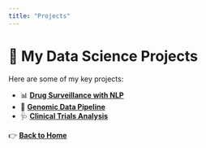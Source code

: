 ```yaml
---
title: "Projects"
---
```


# 🚀 My Data Science Projects

Here are some of my key projects:

- 📊 **[Drug Surveillance with NLP](projects/drug-surveillance.md)**
- 🧬 **[Genomic Data Pipeline](projects/genomics.md)**
- 🩺 **[Clinical Trials Analysis](projects/clinical-trials.md)**

👉 **[Back to Home](README.md)**
